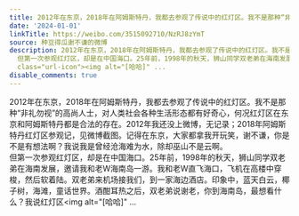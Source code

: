```yaml
---
title: 2012年在东京，2018年在阿姆斯特丹，我都去参观了传说中的红灯区。我不是那种“非礼勿视”的高尚人士，对人类社会各种生活形态都有好奇心，何况红灯区在东京和阿...
date: '2024-01-01'
linkTitle: https://weibo.com/3515092710/NzRJ8zYmT
source: 种豆得瓜谢不谦的微博
description: 2012年在东京，2018年在阿姆斯特丹，我都去参观了传说中的红灯区。我不是那种“非礼勿视”的高尚人士，对人类社会各种生活形态都有好奇心，何况红灯区在东京和阿姆斯特丹都是合法的存在。2012年我还没上微博，无记录；2018年阿姆斯特丹红灯区参观记，见微博截图。记得在东京，大家都拿我开玩笑，谢不谦，你是不是有想法啊？我说我是曾经沧海难为水，除却巫山不是云啊。<br>
  但第一次参观红灯区，却是在中国海口。25年前，1998年的秋天，狮山同学双老弟在海南发展，邀请我和老W海南岛一游。我和老W直飞海口，飞机在高楼中穿梭，然后软着陆。双老弟来机场接我们，到一家海边酒店。印象中，蓝天白云，椰子树，海滩，童话世界。酒酣耳热之后，双老弟说谢老，你到海南岛，最想看什么？我说红灯区<span
  class="url-icon"><img alt="[哈哈]" ...
disable_comments: true
---
```

2012年在东京，2018年在阿姆斯特丹，我都去参观了传说中的红灯区。我不是那种“非礼勿视”的高尚人士，对人类社会各种生活形态都有好奇心，何况红灯区在东京和阿姆斯特丹都是合法的存在。2012年我还没上微博，无记录；2018年阿姆斯特丹红灯区参观记，见微博截图。记得在东京，大家都拿我开玩笑，谢不谦，你是不是有想法啊？我说我是曾经沧海难为水，除却巫山不是云啊。<br> 但第一次参观红灯区，却是在中国海口。25年前，1998年的秋天，狮山同学双老弟在海南发展，邀请我和老W海南岛一游。我和老W直飞海口，飞机在高楼中穿梭，然后软着陆。双老弟来机场接我们，到一家海边酒店。印象中，蓝天白云，椰子树，海滩，童话世界。酒酣耳热之后，双老弟说谢老，你到海南岛，最想看什么？我说红灯区<span class="url-icon"><img alt="[哈哈]" ...